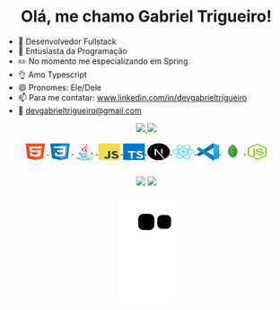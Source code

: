 <h1 align="center"> Olá, me chamo Gabriel Trigueiro! </h1>


- 🔭 Desenvolvedor Fullstack
- 🌱 Entusiasta da Programação
- ✏️ No momento me especializando em Spring
- 👌 Amo Typescript
- 😄 Pronomes: Ele/Dele
- 📫 Para me contatar: www.linkedin.com/in/devgabrieltrigueiro
- 📨 devgabrieltrigueiro@gmail.com

<div align="center">
  <a href="https://github.com/GabrielTrigueiro">
  <img height="180em" src="https://github-readme-stats.vercel.app/api?username=GabrielTrigueiro&show_icons=false&theme=dracula&include_all_commits=true&count_private=false"/>
  <img height="180em" src="https://github-readme-stats.vercel.app/api/top-langs/?username=GabrielTrigueiro&layout=compact&langs_count=16&theme=dracula"/>
</div>
  
<div align="center" style="display: inline_block"><br>
  <img align="center" alt="GabrielTrigueiro-HTML" height="30" width="40" src="https://raw.githubusercontent.com/devicons/devicon/master/icons/html5/html5-original.svg">
  <img align="center" alt="GabrielTrigueiro-CSS" height="30" width="40" src="https://raw.githubusercontent.com/devicons/devicon/master/icons/css3/css3-original.svg">
  <img align="center" alt="GabrielTrigueiro-Java" height="30" width="40" src="https://raw.githubusercontent.com/devicons/devicon/master/icons/java/java-original.svg">
  <img align="center" alt="GabrielTrigueiro-Js" height="30" width="40" src="https://raw.githubusercontent.com/devicons/devicon/master/icons/javascript/javascript-original.svg">
  <img align="center" alt="GabrielTrigueiro-Ts" height="30" width="40" src="https://raw.githubusercontent.com/devicons/devicon/master/icons/typescript/typescript-original.svg">
  <img align="center" alt="GabrielTrigueiro-Next" height="30" width="40" src="https://raw.githubusercontent.com/devicons/devicon/master/icons/nextjs/nextjs-original.svg">
  <img align="center" alt="GabrielTrigueiro-React" height="30" width="40" src="https://raw.githubusercontent.com/devicons/devicon/master/icons/react/react-original.svg">
  <img align="center" alt="GabrielTrigueiro-VsCode" height="30" width="40" src="https://raw.githubusercontent.com/devicons/devicon/master/icons/vscode/vscode-original.svg">
  <img align="center" alt="GabrielTrigueiro-MongoDb" height="30" width="40" src="https://raw.githubusercontent.com/devicons/devicon/master/icons/mongodb/mongodb-original.svg">
  <img align="center" alt="GabrielTrigueiro-Node" height="30" width="40" src="https://raw.githubusercontent.com/devicons/devicon/master/icons/nodejs/nodejs-original.svg">

</div>
  
  ##
  
<div align="center"> 
  <a href = "mailto:devgabrieltrigueiro@gmail.com"><img src="https://img.shields.io/badge/Gmail-D14836?style=for-the-badge&logo=gmail&logoColor=white" target="_blank"></a>
  <a href="www.linkedin.com/in/devgabrieltrigueiro" target="_blank"><img src="https://img.shields.io/badge/-LinkedIn-%230077B5?style=for-the-badge&logo=linkedin&logoColor=white" target="_blank"></a> 
  
  ![Snake animation](https://github.com/GabrielTrigueiro/GabrielTrigueiro/blob/output/github-contribution-grid-snake.svg)
  
</div>
